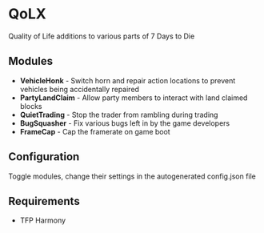 # QoLX
Quality of Life additions to various parts of 7 Days to Die

## Modules
- **VehicleHonk** - Switch horn and repair action locations to prevent vehicles being accidentally repaired
- **PartyLandClaim** - Allow party members to interact with land claimed blocks
- **QuietTrading** - Stop the trader from rambling during trading
- **BugSquasher** - Fix various bugs left in by the game developers
- **FrameCap** - Cap the framerate on game boot

## Configuration
Toggle modules, change their settings in the autogenerated config.json file

## Requirements
- TFP Harmony
